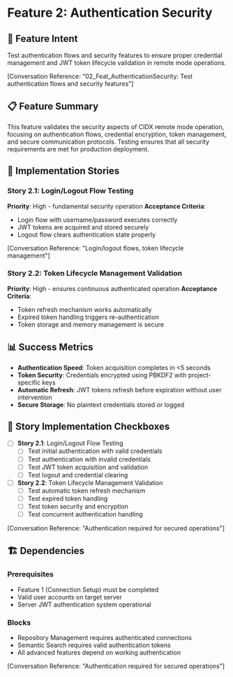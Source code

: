 # Feature 2: Authentication Security

## 🎯 **Feature Intent**

Test authentication flows and security features to ensure proper credential management and JWT token lifecycle validation in remote mode operations.

[Conversation Reference: "02_Feat_AuthenticationSecurity: Test authentication flows and security features"]

## 📋 **Feature Summary**

This feature validates the security aspects of CIDX remote mode operation, focusing on authentication flows, credential encryption, token management, and secure communication protocols. Testing ensures that all security requirements are met for production deployment.

## 🔧 **Implementation Stories**

### Story 2.1: Login/Logout Flow Testing
**Priority**: High - fundamental security operation
**Acceptance Criteria**:
- Login flow with username/password executes correctly
- JWT tokens are acquired and stored securely
- Logout flow clears authentication state properly

[Conversation Reference: "Login/logout flows, token lifecycle management"]

### Story 2.2: Token Lifecycle Management Validation
**Priority**: High - ensures continuous authenticated operation
**Acceptance Criteria**:
- Token refresh mechanism works automatically
- Expired token handling triggers re-authentication
- Token storage and memory management is secure

## 📊 **Success Metrics**

- **Authentication Speed**: Token acquisition completes in <5 seconds
- **Token Security**: Credentials encrypted using PBKDF2 with project-specific keys
- **Automatic Refresh**: JWT tokens refresh before expiration without user intervention
- **Secure Storage**: No plaintext credentials stored or logged

## 🎯 **Story Implementation Checkboxes**

- [ ] **Story 2.1**: Login/Logout Flow Testing
  - [ ] Test initial authentication with valid credentials
  - [ ] Test authentication with invalid credentials
  - [ ] Test JWT token acquisition and validation
  - [ ] Test logout and credential clearing

- [ ] **Story 2.2**: Token Lifecycle Management Validation
  - [ ] Test automatic token refresh mechanism
  - [ ] Test expired token handling
  - [ ] Test token security and encryption
  - [ ] Test concurrent authentication handling

[Conversation Reference: "Authentication required for secured operations"]

## 🏗️ **Dependencies**

### Prerequisites
- Feature 1 (Connection Setup) must be completed
- Valid user accounts on target server
- Server JWT authentication system operational

### Blocks
- Repository Management requires authenticated connections
- Semantic Search requires valid authentication tokens
- All advanced features depend on working authentication

[Conversation Reference: "Authentication required for secured operations"]